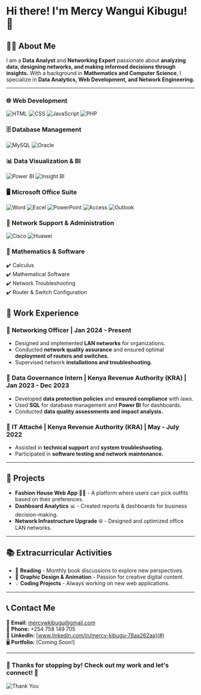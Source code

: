 # Hi there! I'm Mercy Wangui Kibugu! 🚀

## 👩‍💻 About Me
I am a **Data Analyst** and **Networking Expert** passionate about **analyzing data, designing networks, and making informed decisions through insights.** With a background in **Mathematics and Computer Science**, I specialize in **Data Analytics, Web Development, and Network Engineering.**

---

### 🌐 Web Development
![HTML](https://img.shields.io/badge/HTML5-E34F26?style=for-the-badge&logo=html5&logoColor=white)
![CSS](https://img.shields.io/badge/CSS3-1572B6?style=for-the-badge&logo=css3&logoColor=white)
![JavaScript](https://img.shields.io/badge/JavaScript-F7DF1E?style=for-the-badge&logo=javascript&logoColor=black)
![PHP](https://img.shields.io/badge/PHP-777BB4?style=for-the-badge&logo=php&logoColor=white)

### 🗄️ Database Management
![MySQL](https://img.shields.io/badge/MySQL-4479A1?style=for-the-badge&logo=mysql&logoColor=white)
![Oracle](https://img.shields.io/badge/Oracle-F80000?style=for-the-badge&logo=oracle&logoColor=white)

### 📊 Data Visualization & BI
![Power BI](https://img.shields.io/badge/Power%20BI-F2C811?style=for-the-badge&logo=powerbi&logoColor=black)
![Insight BI](https://img.shields.io/badge/Insight%20BI-00A4EF?style=for-the-badge&logo=microsoft&logoColor=white)

### 🖥️ Microsoft Office Suite
![Word](https://img.shields.io/badge/Microsoft_Word-2B579A?style=for-the-badge&logo=microsoft-word&logoColor=white)
![Excel](https://img.shields.io/badge/Microsoft_Excel-217346?style=for-the-badge&logo=microsoft-excel&logoColor=white)
![PowerPoint](https://img.shields.io/badge/Microsoft_PowerPoint-B7472A?style=for-the-badge&logo=microsoft-powerpoint&logoColor=white)
![Access](https://img.shields.io/badge/Microsoft_Access-A4373A?style=for-the-badge&logo=microsoft-access&logoColor=white)
![Outlook](https://img.shields.io/badge/Microsoft_Outlook-0078D4?style=for-the-badge&logo=microsoft-outlook&logoColor=white)

### 📡 Network Support & Administration
![Cisco](https://img.shields.io/badge/Cisco-1BA0D7?style=for-the-badge&logo=cisco&logoColor=white)
![Huawei](https://img.shields.io/badge/Huawei-FF0000?style=for-the-badge&logo=huawei&logoColor=white)

### 🧮 Mathematics & Software
✔️ Calculus  
✔️ Mathematical Software  
✔️ Network Troubleshooting  
✔️ Router & Switch Configuration  

## 💼 Work Experience
### 📌 **Networking Officer | Jan 2024 - Present**
- Designed and implemented **LAN networks** for organizations.
- Conducted **network quality assurance** and ensured optimal **deployment of routers and switches.**
- Supervised network **installations and troubleshooting.**

### 📌 **Data Governance Intern | Kenya Revenue Authority (KRA) | Jan 2023 - Dec 2023**
- Developed **data protection policies** and **ensured compliance** with laws.
- Used **SQL** for database management and **Power BI** for dashboards.
- Conducted **data quality assessments and impact analysis.**

### 📌 **IT Attaché | Kenya Revenue Authority (KRA) | May - July 2022**
- Assisted in **technical support** and **system troubleshooting.**
- Participated in **software testing and network maintenance.**

---

## 🌟 Projects
- **Fashion House Web App** 🎨👗 - A platform where users can pick outfits based on their preferences.
- **Dashboard Analytics** 📊 - Created reports & dashboards for business decision-making.
- **Network Infrastructure Upgrade** 🌐 - Designed and optimized office LAN networks.

---

## 📚 Extracurricular Activities
- 📖 **Reading** - Monthly book discussions to explore new perspectives.
- 🎨 **Graphic Design & Animation** - Passion for creative digital content.
- 💡 **Coding Projects** - Always working on new web applications.

---

## 📞 Contact Me
📧 **Email:** [mercywkibugu@gmail.com](mailto:mercywkibugu@gmail.com)  
📱 **Phone:** +254 758 149 705  
🔗 **LinkedIn:** [www.linkedin.com/in/mercy-kibugu-78aa262aa](#)  
🖥️ **Portfolio:** [Coming Soon!]

---

### 🎉 Thanks for stopping by! Check out my work and let's connect! 🚀

![Thank You](https://media.giphy.com/media/hvRJCLFzcasrR4ia7z/giphy.gif)
